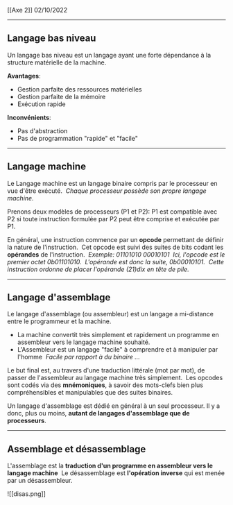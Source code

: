 [[Axe 2]]
02/10/2022
****
## Langage bas niveau

Un langage bas niveau est un langage ayant une forte dépendance à la structure matérielle de la machine. 

**Avantages**: 
- Gestion parfaite des ressources matérielles 
- Gestion parfaite de la mémoire 
- Exécution rapide 
    
**Inconvénients**: 
- Pas d'abstraction 
- Pas de programmation "rapide" et "facile"


****
## Langage machine

Le Langage machine est un langage binaire compris par le processeur en vue d'être exécuté. 
	*Chaque processeur possède son propre langage machine.*

Prenons deux modèles de processeurs (P1 et P2): P1 est compatible avec P2 si toute instruction formulée par P2 peut être comprise et exécutée par P1. 


En général, une instruction commence par un **opcode** permettant de définir la nature de l'instruction. 
Cet opcode est suivi des suites de bits codant les **opérandes** de l'instruction. 
	*Exemple: 01101010 00010101 
	Ici, l'opcode est le premier octet 0b01101010. 
	L'opérande est donc la suite, 0b00010101. 
	Cette instruction ordonne de placer l'opérande (21)dix en tête de pile.*


****
## Langage d'assemblage

Le langage d'assemblage (ou assembleur) est un langage a mi-distance entre le programmeur et la machine. 
- La machine convertit très simplement et rapidement un programme en assembleur vers le langage machine souhaité. 
- L'Assembleur est un langage "facile" à comprendre et à manipuler par l'homme 
	*Facile par rapport à du binaire ...*


Le but final est, au travers d'une traduction littérale (mot par mot), de passer de l'assembleur au langage machine très simplement. 
Les opcodes sont codés via des **mnémoniques**, à savoir des mots-clefs bien plus compréhensibles et manipulables que des suites binaires. 

Un langage d'assemblage est dédié en général à un seul processeur. Il y a donc, plus ou moins, **autant de langages d'assemblage que de processeurs**.


****
## Assemblage et désassemblage

L'assemblage est la **traduction d'un programme en assembleur vers le langage machine** 
Le désassemblage est **l'opération inverse** qui est menée par un désassembleur.

![[disas.png]]
